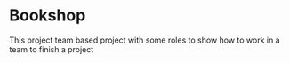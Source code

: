 # Bookshop
This project team based project with some roles to show how to work in a team to finish a project
